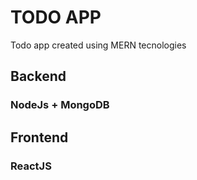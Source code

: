 # TODO APP
Todo app created using MERN tecnologies

## Backend
<h3><b>NodeJs + MongoDB</b></h3>

## Frontend
<h3><b>ReactJS</b></h3>

